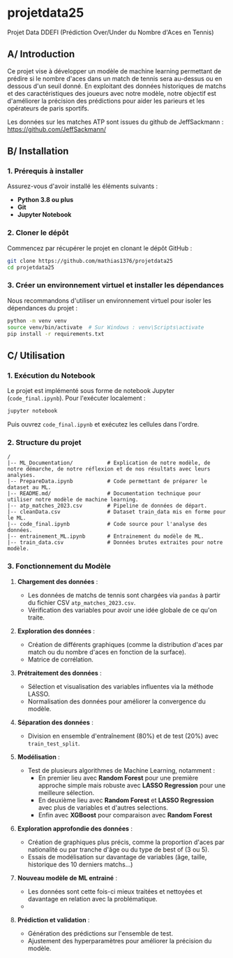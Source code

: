 # projetdata25
Projet Data DDEFI (Prédiction Over/Under du Nombre d'Aces en Tennis)


## A/ Introduction
Ce projet vise à développer un modèle de machine learning permettant de prédire si le nombre d'aces dans un match de tennis sera au-dessus ou en dessous d'un seuil donné. En exploitant des données historiques de matchs et des caractéristiques des joueurs avec notre modèle, notre objectif est d'améliorer la précision des prédictions pour aider les parieurs et les 
opérateurs de paris sportifs.

Les données sur les matches ATP sont issues du github de JeffSackmann : https://github.com/JeffSackmann/


## B/ Installation
### 1. Prérequis à installer
Assurez-vous d'avoir installé les éléments suivants :
- **Python 3.8 ou plus**
- **Git**
- **Jupyter Notebook**

### 2. Cloner le dépôt
Commencez par récupérer le projet en clonant le dépôt GitHub :
```bash
git clone https://github.com/mathias1376/projetdata25
cd projetdata25
```

### 3. Créer un environnement virtuel et installer les dépendances
Nous recommandons d'utiliser un environnement virtuel pour isoler les dépendances du projet :
```bash
python -m venv venv
source venv/bin/activate  # Sur Windows : venv\Scripts\activate
pip install -r requirements.txt
```

## C/ Utilisation
### 1. Exécution du Notebook
Le projet est implémenté sous forme de notebook Jupyter (`code_final.ipynb`). Pour l'exécuter localement :
```bash
jupyter notebook
```
Puis ouvrez `code_final.ipynb` et exécutez les cellules dans l'ordre.


### 2. Structure du projet
```
/
|-- ML_Documentation/           # Explication de notre modèle, de notre démarche, de notre réflexion et de nos résultats avec leurs analyses.
|-- PrepareData.ipynb           # Code permettant de préparer le dataset au ML.
|-- README.md/                  # Documentation technique pour utiliser notre modèle de machine learning.
|-- atp_matches_2023.csv        # Pipeline de données de départ.
|-- cleanData.csv               # Dataset train_data mis en forme pour le ML.
|-- code_final.ipynb            # Code source pour l'analyse des données.
|-- entrainement_ML.ipynb       # Entrainement du modèle de ML.
|-- train_data.csv              # Données brutes extraites pour notre modèle.
```

### 3. Fonctionnement du Modèle

1. **Chargement des données** :
   - Les données de matchs de tennis sont chargées via `pandas` à partir du fichier CSV `atp_matches_2023.csv`.
   - Vérification des variables pour avoir une idée globale de ce qu'on traite.

2. **Exploration des données** :
   - Création de différents graphiques (comme la distribution d'aces par match ou du nombre d'aces en fonction de la surface).
   - Matrice de corrélation.

3. **Prétraitement des données** :
   - Sélection et visualisation des variables influentes via la méthode LASSO.
   - Normalisation des données pour améliorer la convergence du modèle.

4. **Séparation des données** :
   - Division en ensemble d'entraînement (80%) et de test (20%) avec `train_test_split`.

5. **Modélisation** :
   - Test de plusieurs algorithmes de Machine Learning, notamment :
     - En premier lieu avec **Random Forest** pour une première approche simple mais robuste avec **LASSO Regression** pour une meilleure sélection.
     - En deuxième lieu avec **Random Forest** et **LASSO Regression** avec plus de variables et d'autres selections.
     - Enfin avec **XGBoost** pour comparaison avec **Random Forest**

6. **Exploration approfondie des données** :
   - Création de graphiques plus précis, comme la proportion d'aces par nationalité ou par tranche d'âge ou du type de best of (3 ou 5).
   - Essais de modélisation sur davantage de variables (âge, taille, historique des 10 derniers matchs...)
  
7. **Nouveau modèle de ML entrainé** :
   - Les données sont cette fois-ci mieux traitées et nettoyées et davantage en relation avec la problématique.
   - 

8. **Prédiction et validation** :
   - Génération des prédictions sur l'ensemble de test.
   - Ajustement des hyperparamètres pour améliorer la précision du modèle.

